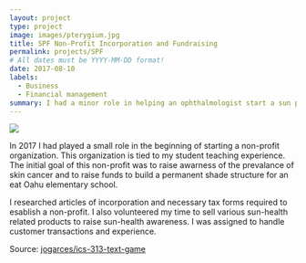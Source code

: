 ```yaml
---
layout: project
type: project
image: images/pterygium.jpg
title: SPF Non-Profit Incorporation and Fundraising
permalink: projects/SPF
# All dates must be YYYY-MM-DD format!
date: 2017-08-10
labels:
  - Business
  - Financial management
summary: I had a minor role in helping an ophthalmologist start a sun protection geared non-profit organization.
---
```


<img class="ui image" src="{{ site.baseurl }}/images/cotton-header.png">

In 2017 I had played a small role in the beginning of starting a non-profit organization. This organization is tied to my student teaching experience. The initial goal of this non-profit was to raise awarness of the prevalance of skin cancer and to raise funds to build a permanent shade structure for an eat Oahu elementary school.

I researched articles of incorporation and necessary tax forms required to esablish a non-profit. I also volunteered my time to sell various sun-health related products to raise sun-health awareness. I was assigned to handle customer transactions and experience.


Source: <a href="https://github.com/jogarces/ics-313-text-game"><i class="large github icon "></i>jogarces/ics-313-text-game</a>

